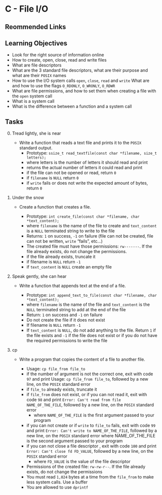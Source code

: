# C - File I/O

## Reommended Links

## Learning Objectives
- Look for the right source of information online
- How to create, open, close, read and write files
- What are file descriptors
- What are the 3 standard file descriptors, what are their purpose and what are their `POSIX` names
- How to use the I/O system calls `open`, `close`, `read` and `write`
What are and how to use the flags `O_RDONLY`, `O_WRONLY`, `O_RDWR`
- What are file permissions, and how to set them when creating a file with the `open` system call
- What is a system call
- What is the difference between a function and a system call

## Tasks

0. Tread lightly, she is near

	- Write a function that reads a text file and prints it to the `POSIX` standard output.
		- Prototype: `ssize_t read_textfile(const char *filename, size_t letters);`
		- where letters is the number of letters it should read and print
		- returns the actual number of letters it could read and print
		- if the file can not be opened or read, return `0`
		- if `filename` is `NULL` return `0`
		- if `write` fails or does not write the expected amount of bytes, return `0`

1. Under the snow
	- Create a function that creates a file.

		- Prototype: `int create_file(const char *filename, char *text_content);`
		- where `filename` is the name of the file to create and `text_content` is a `NULL` terminated string to write to the file
		- Returns: `1` on success, `-1` on failure (file can not be created, file can not be written, `write` “fails”, etc…)
		- The created file must have those permissions: `rw-------`. If the file already exists, do not change the permissions.
		- if the file already exists, truncate it
		- if filename is `NULL` return `-1`
		- if `text_content` is `NULL` create an empty file
	
2. Speak gently, she can hear
	- Write a function that appends text at the end of a file.

		- Prototype: `int append_text_to_file(const char *filename, char *text_content);`
		- where `filename` is the name of the file and `text_content` is the `NULL` terminated string to add at the end of the file
		- Return: `1` on success and `-1` on failure
		- Do not create the file if it does not exist
		- If filename is `NULL` return `-1`
		- If `text_content` is `NULL`, do not add anything to the file. Return `1` if the file exists and `-1` if the file does not exist or if you do not have the required permissions to write the file		

3. cp
	- Write a program that copies the content of a file to another file.
		
		- Usage: `cp file_from file_to`
		- if the number of argument is not the correct one, exit with code `97` and print Usage: `cp file_from file_to`, followed by a new line, on the `POSIX` standard error
		- if `file_to` already exists, truncate it
		- if `file_from` does not exist, or if you can not read it, exit with code `98` and print `Error: Can't read from file NAME_OF_THE_FILE`, followed by a new line, on the `POSIX` standard error
			- where `NAME_OF_THE_FILE` is the first argument passed to your program
		- if you can not create or if `write` to `file_to` fails, exit with code `99` and print `Error: Can't write to NAME_OF_THE_FILE`, followed by a new line, on the `POSIX` standard error
where NAME_OF_THE_FILE is the second argument passed to your program
		- if you can not close a file descriptor , exit with code `100` and print `Error: Can't close fd FD_VALUE`, followed by a new line, on the `POSIX` standard error
			- where `FD_VALUE` is the value of the file descriptor
		- Permissions of the created file: `rw-rw-r--`. If the file already exists, do not change the permissions
		- You must read `1,024` bytes at a time from the `file_from` to make less system calls. Use a buffer
		- You are allowed to use `dprintf`

